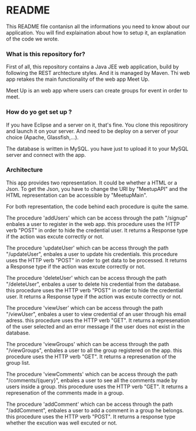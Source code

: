 # README #

This README file contanisn all the informations you need to know about our application.
You will find explaination about how to setup it, an explanation of the code we wrote.

### What is this repository for? ###

First of all, this repository contains a Java JEE web application, build by following the REST archtecture styles. And
it is managed by Maven.
Thi web app retakes the main functionality of the web app Meet Up.

Meet Up is an web app where users can create groups for event in order to meet.


### How do yo get set up ? ###

If you have Eclipse and a server on it, that's fine. You clone this repositirory and launch it on your server.
And need to be deploy on a server of your choice (Apache, Glassfish,...).

The database is written in MySQL. you have just to upload it to your MySQL server and connect with the app.

### Architecture ###

This app provides two representation. It could be whether a HTML or a Json. To get the Json, you have to change the URI by "MeetupAPI"
and the HTML representation can be accessible by "MeetupMain".

For both representation, the code behind each procedure is quite the same.

The procedure 'addUsers' which can be access through the path "/signup" enbales a user to register in the web app.
this procedure uses the HTTP verb "POST" in order to hide the credential user. It returns a Response type if the action
 was excute correctly or not.

The procedure 'updateUser' which can be access through the path "/updateUser", enbales a user to update his credentials.
this procedure uses the HTTP verb "POST" in order to get data to be processed.
It returns a Response type if the action was excute correctly or not.

The procedure 'deleteUser' which can be access through the path "/deleteUser", enbales a user to delete his credential from the database.
this procedure uses the HTTP verb "POST" in order to hide the credential user.
It returns a Response type if the action was excute correctly or not.

The procedure 'viewUser' which can be access through the path "/viewUser", enbales a user to view credential of an user through his email adress.
this procedure uses the HTTP verb "GET".
It returns a represenation of the user selected and an error message if the user does not exist in the database.

The procedure 'viewGroups' which can be access through the path "/viewGroups", enbales a user to all the group registered on the app.
this procedure uses the HTTP verb "GET".
It returns a represenation of the group list.

The procedure 'viewComments' which can be access through the path "/comments/{query}", enbales a user to see all the comments made by users inside a group.
this procedure uses the HTTP verb "GET".
It returns a represenation of the comments made in a group.

The procedure 'addComment' which can be access through the path "/addComment", enbales a user to add a comment in a group he belongs.
this procedure uses the HTTP verb "POST".
It returns a response type whether the excution was well excuted or not.

